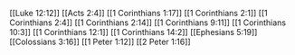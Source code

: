 [[Luke 12:12]]
[[Acts 2:4]]
[[1 Corinthians 1:17]]
[[1 Corinthians 2:1]]
[[1 Corinthians 2:4]]
[[1 Corinthians 2:14]]
[[1 Corinthians 9:11]]
[[1 Corinthians 10:3]]
[[1 Corinthians 12:1]]
[[1 Corinthians 14:2]]
[[Ephesians 5:19]]
[[Colossians 3:16]]
[[1 Peter 1:12]]
[[2 Peter 1:16]]
